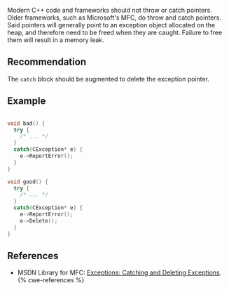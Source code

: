 Modern C++ code and frameworks should not throw or catch pointers. Older frameworks, such as Microsoft's MFC, do throw and catch pointers. Said pointers will generally point to an exception object allocated on the heap, and therefore need to be freed when they are caught. Failure to free them will result in a memory leak.


## Recommendation
The `catch` block should be augmented to delete the exception pointer.


## Example
```cpp

void bad() {
  try {
    /* ... */
  }
  catch(CException* e) {
    e->ReportError();
  }
}

void good() {
  try {
    /* ... */
  }
  catch(CException* e) {
    e->ReportError();
    e->Delete();
  }
}

```

## References
* MSDN Library for MFC: [Exceptions: Catching and Deleting Exceptions](https://docs.microsoft.com/en-us/cpp/mfc/exceptions-catching-and-deleting-exceptions).
{% cwe-references %}
